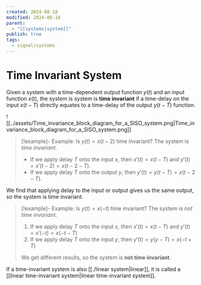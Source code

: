 ```yaml
---
created: 2024-08-18
modified: 2024-08-18
parent:
  - "[[systems|system]]"
publish: true
tags:
  - signal/systems
---
```


# Time Invariant System
Given a system with a time-dependent output function $y(t)$ and an input function $x(t)$, the system is system is **time invariant** if a time-delay on the input $x(t - T)$ directly equates to a time-delay of the output $y(t - T)$ function.

![[../assets/Time_invariance_block_diagram_for_a_SISO_system.png|Time_invariance_block_diagram_for_a_SISO_system.png]]

> [!example]- Example: Is $y(t) = x(t - 2)$ time invariant?
> The system is *time invariant*.
> 
> - If we apply delay $T$ onto the input $x$, then $x'(t) = x(t - T)$ and  $y'(t) = x'(t - 2) = x(t - 2 - T)$.
> - If we apply delay $T$ onto the output $y$, then $y'(t) = y(t - T) = x(t - 2 - T)$.
>
 We find that applying delay to the input or output gives us the same output, so the system is time invariant.

> [!example]- Example: Is $y(t) = x(-t)$ time invariant?
> The system is *not time invariant*.
> 1. If we apply delay $T$ onto the input $x$, then $x'(t) = x(t - T)$ and $y'(t) = x'(-t) = x(-t-T)$
 > 2. If we apply delay $T$ onto the input $y$, then $y'(t) = y(y - T) = x(-t + T)$
 > 
 >  We get different results, so the system is **not time invariant**.
 
 If a time-invariant system is also [[./linear system|linear]], it is called a [[linear time-invariant system|linear time-invariant system]].